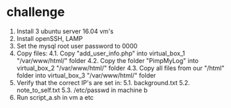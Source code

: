 # challenge

1. Install 3 ubuntu server 16.04 vm's
2. Install openSSH, LAMP
3. Set the mysql root user password to 0000
4. Copy files:
4.1. Copy "add_user_info.php" into virtual_box_1 "/var/www/html/" folder
4.2. Copy the folder "PimpMyLog" into virtual_box_2 "/var/www/html/" folder
4.3. Copy all files from our "/html" folder into virtual_box_3 "/var/www/html/" folder 
5. Verify that the correct IP's are set in:
5.1. background.txt
5.2. note_to_self.txt
5.3. /etc/passwd in machine b 
6. Run script_a.sh in vm a etc
